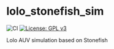 # lolo_stonefish_sim
![CI](https://github.com/smarc-project/lolo_stonefish_sim/workflows/CI/badge.svg?branch=noetic-devel) [![License: GPL v3](https://img.shields.io/badge/License-GPLv3-blue.svg)](https://www.gnu.org/licenses/gpl-3.0)

Lolo AUV simulation based on Stonefish
